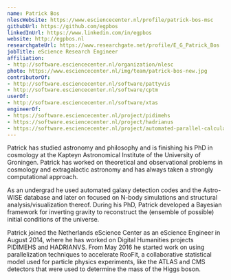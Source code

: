 ```yaml
---
name: Patrick Bos
nlescWebsite: https://www.esciencecenter.nl/profile/patrick-bos-msc
githubUrl: https://github.com/egpbos
linkedInUrl: https://www.linkedin.com/in/egpbos
website: http://egpbos.nl
researchgateUrl: https://www.researchgate.net/profile/E_G_Patrick_Bos
jobTitle: eScience Research Engineer
affiliation:
- http://software.esciencecenter.nl/organization/nlesc
photo: https://www.esciencecenter.nl/img/team/patrick-bos-new.jpg
contributorOf:
- http://software.esciencecenter.nl/software/pattyvis
- http://software.esciencecenter.nl/software/cptm
userOf:
- http://software.esciencecenter.nl/software/xtas
engineerOf:
- https://software.esciencecenter.nl/project/pidimehs
- https://software.esciencecenter.nl/project/hadrianus
- https://software.esciencecenter.nl/project/automated-parallel-calculation-of-collaborative-statistical-models
---
```

Patrick has studied astronomy and philosophy and is finishing his PhD in cosmology at the Kapteyn Astronomical Institute of the University of Groningen. Patrick has worked on theoretical and observational problems in cosmology and extragalactic astronomy and has always taken a strongly computational approach.

As an undergrad he used automated galaxy detection codes and the Astro-WISE database and later on focused on N-body simulations and structural analysis/visualization thereof. During his PhD, Patrick developed a Bayesian framework for inverting gravity to reconstruct the (ensemble of possible) initial conditions of the universe.

Patrick joined the Netherlands eScience Center as an eScience Engineer in August 2014, where he has worked on Digital Humanities projects PIDIMEHS and HADRIANVS. From May 2016 he started work on using parallelization techniques to accelerate RooFit, a collaborative statistical model used for particle physics experiments, like the ATLAS and CMS detectors that were used to determine the mass of the Higgs boson.